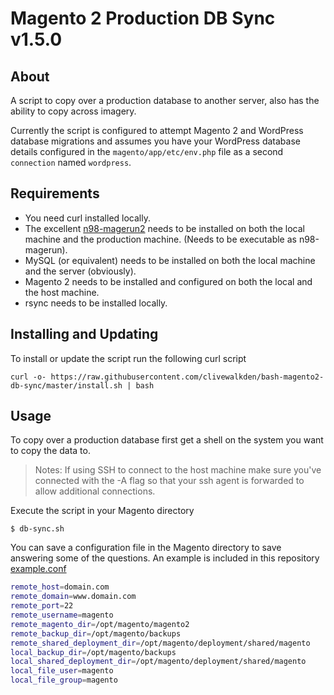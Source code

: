 # Magento 2 Production DB Sync v1.5.0

## About
A script to copy over a production database to another server, also has the ability to copy across imagery.

Currently the script is configured to attempt Magento 2 and WordPress database migrations and assumes you have your WordPress database details configured in the `magento/app/etc/env.php` file as a second `connection` named `wordpress`.

## Requirements
- You need curl installed locally. 
- The excellent [n98-magerun2](https://github.com/netz98/n98-magerun2) needs to be installed on both the local machine and the production machine. (Needs to be executable as n98-magerun).
- MySQL (or equivalent) needs to be installed on both the local machine and the server (obviously).
- Magento 2 needs to be installed and configured on both the local and the host machine.
- rsync needs to be installed locally.

## Installing and Updating
To install or update the script run the following curl script

```curl -o- https://raw.githubusercontent.com/clivewalkden/bash-magento2-db-sync/master/install.sh | bash```

## Usage
To copy over a production database first get a shell on the system you want to copy the data to. 

> Notes: If using SSH to connect to the host machine make sure you've connected with the -A flag so that your ssh agent is forwarded to allow additional connections. 

Execute the script in your Magento directory
```
$ db-sync.sh
```

You can save a configuration file in the Magento directory to save answering some of the questions. An example is included in this repository [example.conf](./example.conf)

```bash
remote_host=domain.com
remote_domain=www.domain.com
remote_port=22
remote_username=magento
remote_magento_dir=/opt/magento/magento2
remote_backup_dir=/opt/magento/backups
remote_shared_deployment_dir=/opt/magento/deployment/shared/magento
local_backup_dir=/opt/magento/backups
local_shared_deployment_dir=/opt/magento/deployment/shared/magento
local_file_user=magento
local_file_group=magento
```

